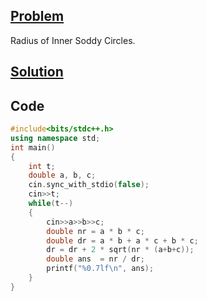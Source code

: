 ## [Problem](https://www.spoj.com/problems/CIRCLE_E/)

Radius of Inner Soddy Circles.

## [Solution](http://www.gogeometry.com/geometry/soddy_descartes_circles.htm)

## Code

```cpp
#include<bits/stdc++.h>
using namespace std;
int main()
{
    int t;
    double a, b, c;
    cin.sync_with_stdio(false);
    cin>>t;
    while(t--)
    {
        cin>>a>>b>>c;
        double nr = a * b * c;
        double dr = a * b + a * c + b * c;
        dr = dr + 2 * sqrt(nr * (a+b+c));
        double ans  = nr / dr;
        printf("%0.7lf\n", ans);
    }
}
```
